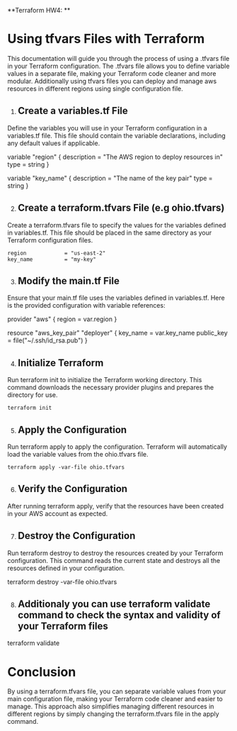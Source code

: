 **Terraform HW4: **

# Using tfvars Files with Terraform
   This documentation will guide you through the process of using a .tfvars file in your Terraform configuration. The .tfvars file allows you to define variable values in a separate file, making your Terraform code cleaner and more modular. Additionally using tfvars files you can deploy and manage aws resources in different regions using single configuration file. 

1. ## Create a variables.tf File
Define the variables you will use in your Terraform configuration in a variables.tf file. This file should contain the variable declarations, including any default values if applicable.

variable "region" {
  description = "The AWS region to deploy resources in"
  type        = string
}

variable "key_name" {
  description = "The name of the key pair"
  type        = string
}

2. ## Create a terraform.tfvars File (e.g ohio.tfvars)
Create a terraform.tfvars file to specify the values for the variables defined in variables.tf. This file should be placed in the same directory as your Terraform configuration files.

    region            = "us-east-2"
    key_name          = "my-key"

3. ## Modify the main.tf File
Ensure that your main.tf file uses the variables defined in variables.tf. Here is the provided configuration with variable references:

provider "aws" {
  region = var.region
}

resource "aws_key_pair" "deployer" {
  key_name   = var.key_name
  public_key = file("~/.ssh/id_rsa.pub")
}

4. ## Initialize Terraform
Run terraform init to initialize the Terraform working directory. This command downloads the necessary provider plugins and prepares the directory for use.

    terraform init

5. ## Apply the Configuration
Run terraform apply to apply the configuration. Terraform will automatically load the variable values from the ohio.tfvars file.

    terraform apply -var-file ohio.tfvars 

6. ## Verify the Configuration
After running terraform apply, verify that the resources have been created in your AWS account as expected.

7. ## Destroy the Configuration
Run terraform destroy to destroy the resources created by your Terraform configuration. This command reads the current state and destroys all the resources defined in your configuration.

  terraform destroy -var-file ohio.tfvars 

8. ## Additionaly you can use terraform validate command to check the syntax and validity of your Terraform files

  terraform validate

# Conclusion
By using a terraform.tfvars file, you can separate variable values from your main configuration file, making your Terraform code cleaner and easier to manage. This approach also simplifies managing different resources in different regions by simply changing the terraform.tfvars file in the apply command.